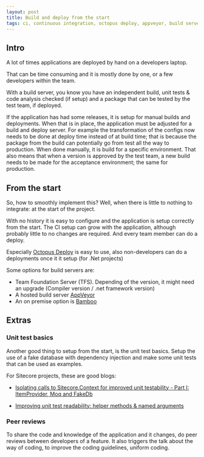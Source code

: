 ```yaml
---
layout: post
title: Build and deploy from the start
tags: ci, continuous integration, octopus deploy, appveyor, build server, unit tests, fake db, peer reviews
---
```

## Intro ##

A lot of times applications are deployed by hand on a developers laptop.

That can be time consuming and it is mostly done by one, or a few developers within the team.

With a build server, you know you have an independent build, unit tests & code analysis checked (if setup) and a package that can be tested by the test team, if deployed.

If the application has had some releases, it is setup for manual builds and deployments.
When that is in place, the application must be adjusted for a build and deploy server. 
For example the transformation of the configs now needs to be done at deploy time instead of at build time; that is because the package from the build can potentially go from test all the way to production. When done manually, it is build for a specific environment.
That also means that when a version is approved by the test team, a new build needs to be made for the acceptance environment; the same for production. 


## From the start ##
So, how to smoothly implement this?
Well, when there is little to nothing to integrate: at the start of the project.

With no history it is easy to configure and the application is setup correctly from the start. The CI setup can grow with the application, although probably little to no changes are required.
And every team member can do a deploy. 

Especially [Octopus Deploy](https://octopus.com/) is easy to use, also non-developers can do a deployments once it it setup
(for .Net projects)

Some options for build servers are:

- Team Foundation Server (TFS). Depending of the version, it might need an upgrade (Compiler version / .net framework version)
- A hosted build server [AppVeyor](https://www.appveyor.com/)
- An on premise option is [Bamboo](https://www.atlassian.com/software/bamboo)


## Extras ##

### Unit test basics ###
Another good thing to setup from the start, is the unit test basics.
Setup the use of a fake database with dependency injection and make some unit tests that can be used as examples.

For Sitecore projects, these are good blogs: 

- [Isolating calls to Sitecore.Context for improved unit testability - Part I: ItemProvider, Moq and FakeDb](http://blog.marcduiker.nl/2014/11/18/isolating-calls-to-sitecore-context-part-1.html)

- [Improving unit test readability: helper methods & named arguments](http://blog.marcduiker.nl/2016/06/01/improving-unit-test-readability-named-args.html)

### Peer reviews ###
To share the code and knowledge of the application and it changes, do peer reviews between developers of a feature. It also triggers the talk about the way of coding, to improve the coding guidelines, uniform coding.

